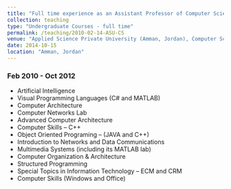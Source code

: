 ```yaml
---
title: "Full time experience as an Assistant Professor of Computer Science"
collection: teaching
type: "Undergraduate Courses - full time"
permalink: /teaching/2010-02-14-ASU-CS
venue: "Applied Science Private University (Amman, Jordan), Computer Science Department"
date: 2014-10-15
location: "Amman, Jordan"
---
```

### Feb 2010 - Oct 2012

*	Artificial Intelligence
*	Visual Programming Languages (C# and MATLAB)
*	Computer Architecture
*	Computer Networks Lab
*	Advanced Computer Architecture
*	Computer Skills – C++
*	Object Oriented Programing – (JAVA and C++)
*	Introduction to Networks and Data Communications
*	Multimedia Systems (including its MATLAB lab)
*	Computer Organization & Architecture
*	Structured Programming
*	Special Topics in Information Technology – ECM and CRM
*	Computer Skills (Windows and Office)
